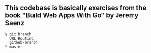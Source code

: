 ## This codebase is basically exercises from the book "Build Web Apps With Go" by Jeremy Saenz


```
$ git branch
  URL-Routing
  github-branch
* master

```